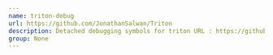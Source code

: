 ```yaml
---
name: triton-debug
url: https://github.com/JonathanSalwan/Triton
description: Detached debugging symbols for triton URL : https://github.
group: None
---
```

